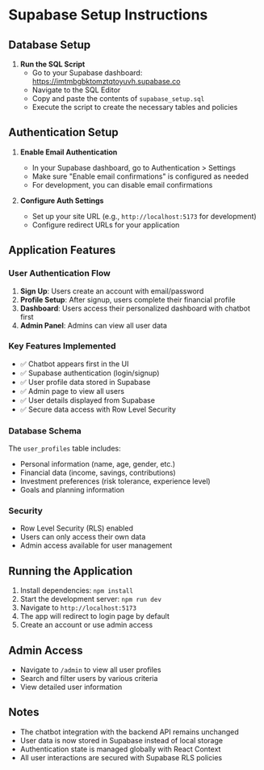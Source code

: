 # Supabase Setup Instructions

## Database Setup

1. **Run the SQL Script**
   - Go to your Supabase dashboard: https://imtmbgbktomztqtoyuvh.supabase.co
   - Navigate to the SQL Editor
   - Copy and paste the contents of `supabase_setup.sql`
   - Execute the script to create the necessary tables and policies

## Authentication Setup

1. **Enable Email Authentication**
   - In your Supabase dashboard, go to Authentication > Settings
   - Make sure "Enable email confirmations" is configured as needed
   - For development, you can disable email confirmations

2. **Configure Auth Settings**
   - Set up your site URL (e.g., `http://localhost:5173` for development)
   - Configure redirect URLs for your application

## Application Features

### User Authentication Flow
1. **Sign Up**: Users create an account with email/password
2. **Profile Setup**: After signup, users complete their financial profile
3. **Dashboard**: Users access their personalized dashboard with chatbot first
4. **Admin Panel**: Admins can view all user data

### Key Features Implemented
- ✅ Chatbot appears first in the UI
- ✅ Supabase authentication (login/signup)
- ✅ User profile data stored in Supabase
- ✅ Admin page to view all users
- ✅ User details displayed from Supabase
- ✅ Secure data access with Row Level Security

### Database Schema
The `user_profiles` table includes:
- Personal information (name, age, gender, etc.)
- Financial data (income, savings, contributions)
- Investment preferences (risk tolerance, experience level)
- Goals and planning information

### Security
- Row Level Security (RLS) enabled
- Users can only access their own data
- Admin access available for user management

## Running the Application

1. Install dependencies: `npm install`
2. Start the development server: `npm run dev`
3. Navigate to `http://localhost:5173`
4. The app will redirect to login page by default
5. Create an account or use admin access

## Admin Access
- Navigate to `/admin` to view all user profiles
- Search and filter users by various criteria
- View detailed user information

## Notes
- The chatbot integration with the backend API remains unchanged
- User data is now stored in Supabase instead of local storage
- Authentication state is managed globally with React Context
- All user interactions are secured with Supabase RLS policies
